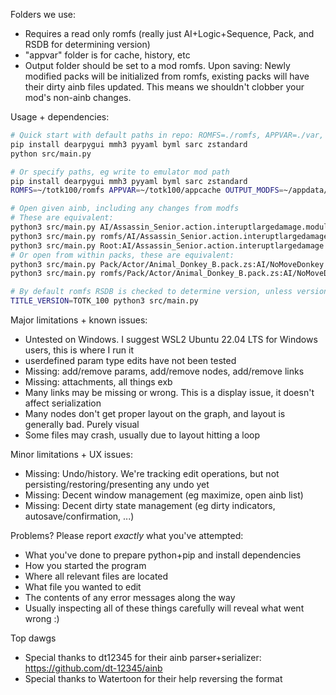 Folders we use:
- Requires a read only romfs (really just AI+Logic+Sequence, Pack, and RSDB for determining version)
- "appvar" folder is for cache, history, etc
- Output folder should be set to a mod romfs. Upon saving: Newly modified packs will be initialized from romfs, existing packs will have their dirty ainb files updated. This means we shouldn't clobber your mod's non-ainb changes.


Usage + dependencies:
```sh
# Quick start with default paths in repo: ROMFS=./romfs, APPVAR=./var, OUTPUT_MODFS=./var/modfs
pip install dearpygui mmh3 pyyaml byml sarc zstandard
python src/main.py

# Or specify paths, eg write to emulator mod path
pip install dearpygui mmh3 pyyaml byml sarc zstandard
ROMFS=~/totk100/romfs APPVAR=~/totk100/appcache OUTPUT_MODFS=~/appdata/Ryujinx/sdcard/atmosphere/contents/0100f2c0115b6000/romfs python src/main.py

# Open given ainb, including any changes from modfs
# These are equivalent:
python3 src/main.py AI/Assassin_Senior.action.interuptlargedamage.module.ainb  # romfs-relative
python3 src/main.py romfs/AI/Assassin_Senior.action.interuptlargedamage.module.ainb  # cwd-relative into "romfs"
python3 src/main.py Root:AI/Assassin_Senior.action.interuptlargedamage.module.ainb  # "Root" is a pack
# Or open from within packs, these are equivalent:
python3 src/main.py Pack/Actor/Animal_Donkey_B.pack.zs:AI/NoMoveDonkey.root.ainb  # romfs-relative pack
python3 src/main.py romfs/Pack/Actor/Animal_Donkey_B.pack.zs:AI/NoMoveDonkey.root.ainb  # cwd-relative pack

# By default romfs RSDB is checked to determine version, unless version is specified:
TITLE_VERSION=TOTK_100 python3 src/main.py
```

Major limitations + known issues:
- Untested on Windows. I suggest WSL2 Ubuntu 22.04 LTS for Windows users, this is where I run it
- userdefined param type edits have not been tested
- Missing: add/remove params, add/remove nodes, add/remove links
- Missing: attachments, all things exb
- Many links may be missing or wrong. This is a display issue, it doesn't affect serialization
- Many nodes don't get proper layout on the graph, and layout is generally bad. Purely visual
- Some files may crash, usually due to layout hitting a loop


Minor limitations + UX issues:
- Missing: Undo/history. We're tracking edit operations, but not persisting/restoring/presenting any undo yet
- Missing: Decent window management (eg maximize, open ainb list)
- Missing: Decent dirty state management (eg dirty indicators, autosave/confirmation, ...)


Problems? Please report *exactly* what you've attempted:
- What you've done to prepare python+pip and install dependencies
- How you started the program
- Where all relevant files are located
- What file you wanted to edit
- The contents of any error messages along the way
- Usually inspecting all of these things carefully will reveal what went wrong :)


Top dawgs
- Special thanks to dt12345 for their ainb parser+serializer: https://github.com/dt-12345/ainb
- Special thanks to Watertoon for their help reversing the format
